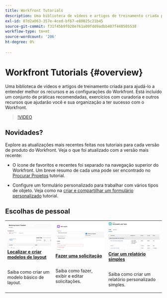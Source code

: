 ```yaml
---
title: Workfront Tutorials
description: Uma biblioteca de vídeos e artigos de treinamento criada para ajudá-lo a entender melhor os recursos e as configurações do Workfront.  Está incluído um conjunto de práticas recomendadas, exercícios com curadoria e outros recursos que ajudarão você e sua organização a ter sucesso com o Workfront.
exl-id: 07d2a063-357e-4ced-bf67-e80025c21b45
source-git-commit: f31f45b9f020e761a09fdd9adbb407f440505538
workflow-type: tm+mt
source-wordcount: '206'
ht-degree: 0%

---
```


# Workfront Tutorials {#overview}

Uma biblioteca de vídeos e artigos de treinamento criada para ajudá-lo a entender melhor os recursos e as configurações do Workfront.  Está incluído um conjunto de práticas recomendadas, exercícios com curadoria e outros recursos que ajudarão você e sua organização a ter sucesso com o Workfront.

>[!VIDEO](https://video.tv.adobe.com/v/335063/?quality=12)

<!-- 

This is the landing page of the user guide. It should be the first list item in the TOC.md file. 
See other user landing pages to get ideas. 

-->

<div id="whats-new-section">

## Novidades?

Explore as atualizações mais recentes feitas nos tutoriais para cada versão de produto do Workfront. Veja o que foi atualizado com a versão mais recente:

* O ícone de favoritos e recentes foi separado na navegação superior do Workfront. Um breve resumo de cada uma pode ser encontrado no <a href="/help/manage-work/projects/find-projects.md">Procurar Projetos</a> tutorial.

* Configure um formulário personalizado para trabalhar com vários tipos de objeto. Veja como na <a href="/help/custom-data/custom-forms/custom-forms-creating-and-sharing-a-custom-form.md">criar e compartilhar um formulário personalizado</a> tutorial.

</div>

<div id="recs-overview-body-1"></div>
<div id="recs-overview-body-2"></div>
<div id="recs-overview-body-3"></div>
<div id="recs-overview-body-4"></div>
<div id="recs-overview-body-5"></div>
<div id="recs-overview-body-6"></div>

<div id="staff-picks-section">

## Escolhas de pessoal

<table>
  <tr>
   <td>
      <a href="/help/administration-and-setup/layout-templates/find-layout-templates.md">
      <img alt="Localizar e criar modelos de layout" src="./assets/ltemp_01.png"/>
      </a>
      <div>
         <a href="/help/administration-and-setup/layout-templates/find-layout-templates.md"><strong>Localizar e criar modelos de layout</strong></a>
<!----         <br/><em>foo</em> --->
      </div>
      <p>
        <br/>
         Saiba como criar um modelo básico de layout.
      </p>
    </td>
   <td>
      <a href="/help/manage-work/issues-requests/make-a-request.md">
      <img alt="Fazer uma solicitação" src="./assets/nrequest_01.png"/>
      </a>
      <div>
         <a href="/help/manage-work/issues-requests/make-a-request.md"><strong>Fazer uma solicitação</strong></a>
<!----         <br/><em>foo</em> --->
      </div>
      <p>
      <br/>
         Saiba como fazer, exibir e editar solicitações.
      </p>

<td>
      <a href="/help/reporting/basic-reporting/create-a-simple-report.md">
      <img alt="Criar um relatório simples" src="./assets/sreport_01.png"/>
      </a>
      <div>
         <a href="/help/reporting/basic-reporting/create-a-simple-report.md"><strong>Criar um relatório simples</strong></a>
<!----         <br/><em>foo</em> --->
      </div>
      <p>
        <br/>
         Saiba como criar um relatório personalizado simples.
      </p>
    </td>
  </tr>
</table>

</div>